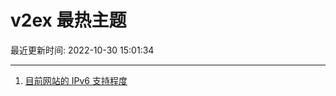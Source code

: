 # v2ex 最热主题

最近更新时间: 2022-10-30 15:01:34

--- 
1. [目前网站的 IPv6 支持程度](https://www.v2ex.com/t/891068) 
